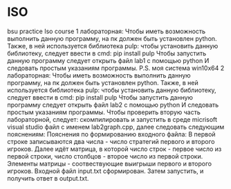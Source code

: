 # ISO
bsu practice Iso course
1 лабораторная:
Чтобы иметь возможность выполнить данную программу, на пк должен быть установлен python.
Также,  в ней используется библиотека pulp:
чтобы установить данную библиотеку, следует ввести в cmd: pip install pulp
Чтобы запустить данную программу следует открыть файл lab1 с помощью python
И следовать простым указаниям программы.
P.S. моя система win10x64
2 лабораторная:
Чтобы иметь возможность выполнить данную программу, на пк должен быть установлен python.
Также,  в ней используется библиотека pulp:
чтобы установить данную библиотеку, следует ввести в cmd: pip install pulp
Чтобы запустить данную программу следует открыть файл lab2 с помощью python
И следовать простым указаниям программы.
Чтобы проверить вторую часть лабораторной, следует: скомпилировать и запустить в среде micrisoft visual studio файл с именем lab2graph.cpp, далее следовать следующим пояснениям:
Пояснения по формированию входного файла: В первой строке записываются два числа - число стратегий первого и второго игроков. Далее идёт матрица, в которой число строк - первое число из первой строки, число столбцов - второе число из первой строки. Элементы матрицы - соотвествующие выигрыши первого и второго игроков. Входной файл input.txt сформирован.
Затем запустить, и получить ответ в output.txt.
